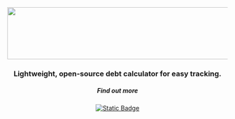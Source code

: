 <!-- Alignment -->
<div align="center">
  <!-- Header -->
  <img width="1197" height="119" alt="DBTCTOR" src="https://github.com/user-attachments/assets/7094551a-02b5-458b-919f-74c250072752" />
  <!-- Text -->
  <h3>Lightweight, open-source debt calculator for easy tracking.</h3>
  <h5>Find out more</h5>
  <!-- Fork Button -->
  <a href="https://github.com/Debtector/Debtector" target="_blank"><img alt="Static Badge" src="https://img.shields.io/badge/Fork-Debtector?style=for-the-badge&logo=GitHub&color=%23348543"></a>
</div>
